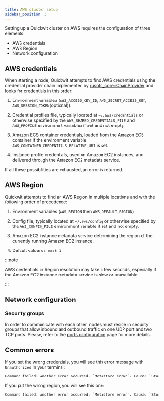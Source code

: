 ```yaml
---
title: AWS cluster setup
sidebar_position: 3
---
```


Setting up a Quickwit cluster on AWS requires the configuration of three elements:
- AWS credentials
- AWS Region
- Network configuration

## AWS credentials

When starting a node, Quickwit attempts to find AWS credentials using the credential provider chain implemented by [rusoto_core::ChainProvider](https://docs.rs/rusoto_credential/latest/rusoto_credential/struct.ChainProvider.html) and looks for credentials in this order:

1. Environment variables (`AWS_ACCESS_KEY_ID`, `AWS_SECRET_ACCESS_KEY`, `AWS_SESSION_TOKEN`(optional)).

2. Credential profiles file, typically located at `~/.aws/credentials` or otherwise specified by the `AWS_SHARED_CREDENTIALS_FILE` and `AWS_PROFILE` environment variables if set and not empty.

3. Amazon ECS container credentials, loaded from the Amazon ECS container if the environment variable `AWS_CONTAINER_CREDENTIALS_RELATIVE_URI` is set.

4. Instance profile credentials, used on Amazon EC2 instances, and delivered through the Amazon EC2 metadata service.

If all these possibilities are exhausted, an error is returned.


## AWS Region

Quickwit attempts to find an AWS Region in multiple locations and with the following order of precedence:

1. Environment variables (`AWS_REGION` then `AWS_DEFAULT_REGION`)

2. Config file, typically located at `~/.aws/config` or otherwise specified by the `AWS_CONFIG_FILE` environment variable if set and not empty.

3. Amazon EC2 instance metadata service determining the region of the currently running Amazon EC2 instance.

4. Default value: `us-east-1`


:::note

AWS credentials or Region resolution may take a few seconds, especially if the Amazon EC2 instance metadata service is slow or unavailable.

:::


## Network configuration

### Security groups

In order to communicate with each other, nodes must reside in security groups that allow inbound and outbound traffic on one UDP port and two TCP ports. Please, refer to the [ports configuration](../configuration/ports-config.md) page for more details.


## Common errors

If you set the wrong credentials, you will see this error message with `Unauthorized` in your terminal:

```bash
Command failed: Another error occurred. `Metastore error`. Cause: `StorageError(kind=Unauthorized, source=Failed to fetch object: s3://quickwit-dev/my-hdfs/metastore.json)`
```

If you put the wrong region, you will see this one:

```bash
Command failed: Another error occurred. `Metastore error`. Cause: `StorageError(kind=InternalError, source=Failed to fetch object: s3://your-bucket/your-index/metastore.json)`.
```

